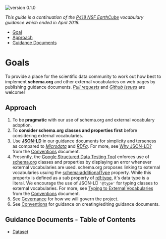 <a id="top"></a>
![version 0.1.0](https://img.shields.io/badge/version-0.1.0-blue.svg)

*This guide is a continuation of the [P418 NSF EarthCube](https://github.com/earthcubearchitecture-project418/p418Vocabulary) vocabulary guidance which ended in April 2018.*

* [Goal](#goals)
* [Approach](#approach)
* [Guidance Documents](#guides)

# Goals #

To provide a place for the scientific data community to work out how best to implement **schema.org** and other external vocabularies on web pages by publishing guidance documents. *[Pull requests](/pulls)* and *[Github Issues](/issues)* are welcome!

<a id="approach"></a>
## Approach ##

1. To be **pragmatic** with our use of schema.org and external vocabulary adoption.
2. To **consider schema.org classes and properties first** before considering external vocabularies.
3. Use **[JSON-LD](https://json-ld.org/)** in our guidance documents for simplicity and terseness as compared to *[Microdata](https://www.w3.org/TR/microdata/)* and *[RDFa](https://rdfa.info/)*. For more, see [Why JSON-LD?](/CONVENTIONS.md#why-jsonld) from the [Conventions](/CONVENTIONS.md) document.
4. Presently, the [Google Structured Data Testing Tool](https://search.google.com/structured-data/testing-tool/u/0/) enforces use of [schema.org](http://schema.org) classes and properties by displaying an error whenever external vocabularies are used. schema.org proposes linking to external vocabularies usuing the [schema:additionalType](http://schema.org/additionalType) property. While this property is defined as a sub property of [rdf:type](http://www.w3.org/1999/02/22-rdf-syntax-ns#type), it's data type is a literal. We encourage the use of JSON-LD ```'@type'``` for typing classes to external vocabularies. For more, see [Typing to External Vocabularies](/CONVENTIONS.md#external-vocab-typing) from the [Conventions](/CONVENTIONS.md) document.
5. See [Governance](/GOVERNANCE.md) for how we will govern the project.
6. See [Conventions](/CONVENTIONS.md) for guidance on creating/editing guidance documents.

<a id="guides"></a>
## Guidance Documents - Table of Contents ##
* [Dataset](/guides/Dataset.md)
